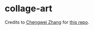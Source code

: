 # collage-art

Credits to [Chengwei Zhang](https://github.com/Tony607) for [this repo](https://github.com/Tony607/colab-mask-rcnn).
